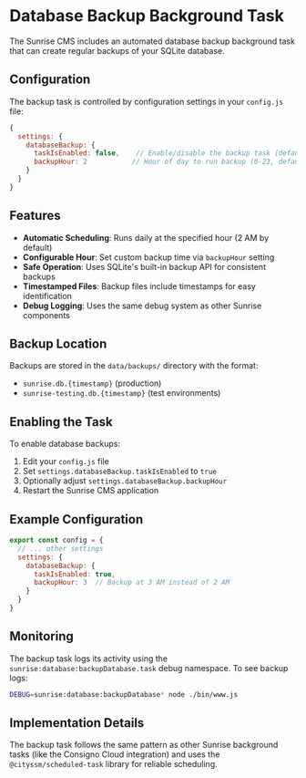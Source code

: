 # Database Backup Background Task

The Sunrise CMS includes an automated database backup background task that can create regular backups of your SQLite database.

## Configuration

The backup task is controlled by configuration settings in your `config.js` file:

```javascript
{
  settings: {
    databaseBackup: {
      taskIsEnabled: false,    // Enable/disable the backup task (default: false)
      backupHour: 2           // Hour of day to run backup (0-23, default: 2 for 2 AM)
    }
  }
}
```

## Features

- **Automatic Scheduling**: Runs daily at the specified hour (2 AM by default)
- **Configurable Hour**: Set custom backup time via `backupHour` setting
- **Safe Operation**: Uses SQLite's built-in backup API for consistent backups
- **Timestamped Files**: Backup files include timestamps for easy identification
- **Debug Logging**: Uses the same debug system as other Sunrise components

## Backup Location

Backups are stored in the `data/backups/` directory with the format:
- `sunrise.db.{timestamp}` (production)
- `sunrise-testing.db.{timestamp}` (test environments)

## Enabling the Task

To enable database backups:

1. Edit your `config.js` file
2. Set `settings.databaseBackup.taskIsEnabled` to `true`
3. Optionally adjust `settings.databaseBackup.backupHour`
4. Restart the Sunrise CMS application

## Example Configuration

```javascript
export const config = {
  // ... other settings
  settings: {
    databaseBackup: {
      taskIsEnabled: true,
      backupHour: 3  // Backup at 3 AM instead of 2 AM
    }
  }
}
```

## Monitoring

The backup task logs its activity using the `sunrise:database:backupDatabase.task` debug namespace. To see backup logs:

```bash
DEBUG=sunrise:database:backupDatabase* node ./bin/www.js
```

## Implementation Details

The backup task follows the same pattern as other Sunrise background tasks (like the Consigno Cloud integration) and uses the `@cityssm/scheduled-task` library for reliable scheduling.
